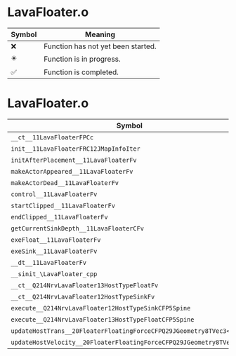 # LavaFloater.o
| Symbol | Meaning 
| ------------- | ------------- 
| :x: | Function has not yet been started. 
| :eight_pointed_black_star: | Function is in progress. 
| :white_check_mark: | Function is completed. 


# LavaFloater.o
| Symbol | Decompiled? |
| ------------- | ------------- |
| `__ct__11LavaFloaterFPCc` | :x: |
| `init__11LavaFloaterFRC12JMapInfoIter` | :x: |
| `initAfterPlacement__11LavaFloaterFv` | :x: |
| `makeActorAppeared__11LavaFloaterFv` | :x: |
| `makeActorDead__11LavaFloaterFv` | :x: |
| `control__11LavaFloaterFv` | :x: |
| `startClipped__11LavaFloaterFv` | :x: |
| `endClipped__11LavaFloaterFv` | :x: |
| `getCurrentSinkDepth__11LavaFloaterCFv` | :x: |
| `exeFloat__11LavaFloaterFv` | :x: |
| `exeSink__11LavaFloaterFv` | :x: |
| `__dt__11LavaFloaterFv` | :x: |
| `__sinit_\LavaFloater_cpp` | :x: |
| `__ct__Q214NrvLavaFloater13HostTypeFloatFv` | :x: |
| `__ct__Q214NrvLavaFloater12HostTypeSinkFv` | :x: |
| `execute__Q214NrvLavaFloater12HostTypeSinkCFP5Spine` | :x: |
| `execute__Q214NrvLavaFloater13HostTypeFloatCFP5Spine` | :x: |
| `updateHostTrans__20FloaterFloatingForceCFPQ29JGeometry8TVec3<f>` | :x: |
| `updateHostVelocity__20FloaterFloatingForceCFPQ29JGeometry8TVec3<f>` | :x: |
